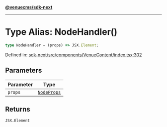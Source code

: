 [**@venuecms/sdk-next**](../Index.md)

***

# Type Alias: NodeHandler()

```ts
type NodeHandler = (props) => JSX.Element;
```

Defined in: [sdk-next/src/components/VenueContent/index.tsx:302](https://github.com/venuecms/sdk/blob/dfe07bbbcbeec8ddfda43f5a7fc98ecc9dc8ce66/packages/sdk-next/src/components/VenueContent/index.tsx#L302)

## Parameters

| Parameter | Type |
| ------ | ------ |
| `props` | [`NodeProps`](../interfaces/NodeProps.md) |

## Returns

`JSX.Element`
